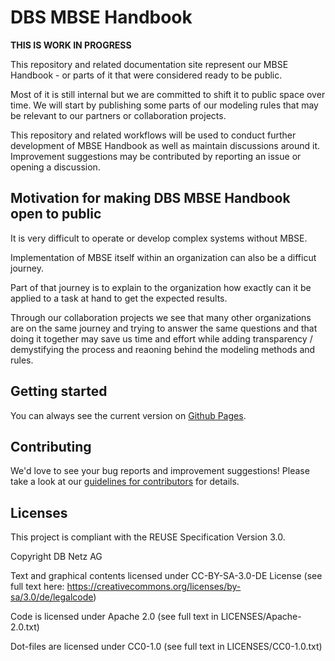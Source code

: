 <!--
 ~ SPDX-FileCopyrightText: Copyright DB Netz AG and contributors
 ~ SPDX-License-Identifier: CC-BY-SA-3.0-DE
 -->

# DBS MBSE Handbook

**THIS IS WORK IN PROGRESS**

This repository and related documentation site represent our MBSE Handbook - or parts of it that were considered ready to be public.

Most of it is still internal but we are committed to shift it to public space over time. 
We will start by publishing some parts of our modeling rules that may be relevant to our partners or collaboration projects.

This repository and related workflows will be used to conduct further development of MBSE Handbook as well as maintain discussions around it.
Improvement suggestions may be contributed by reporting an issue or opening a discussion.

## Motivation for making DBS MBSE Handbook open to public

It is very difficult to operate or develop complex systems without MBSE. 

Implementation of MBSE itself within an organization can also be a difficut journey. 

Part of that journey is to explain to the organization how exactly can it be applied to a task at hand to get the expected results.

Through our collaboration projects we see that many other organizations are on the same journey and trying to answer the same questions and that doing it together may save us time and effort while adding transparency / demystifying the process and reaoning behind the modeling methods and rules.


## Getting started

You can always see the current version on [Github Pages](https://dsd-dbs.github.io/mbse-handbook/).

## Contributing

We'd love to see your bug reports and improvement suggestions! Please take a look at our [guidelines for contributors](CONTRIBUTING.md) for details.

## Licenses

This project is compliant with the REUSE Specification Version 3.0.

Copyright DB Netz AG

Text and graphical contents licensed under CC-BY-SA-3.0-DE License (see full text here: https://creativecommons.org/licenses/by-sa/3.0/de/legalcode)

Code is licensed under Apache 2.0 (see full text in LICENSES/Apache-2.0.txt)

Dot-files are licensed under CC0-1.0 (see full text in LICENSES/CC0-1.0.txt)
